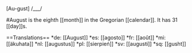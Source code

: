 [Au-gust] /___/

#August is the eighth [[month]] in the Gregorian [[calendar]]. It has 31 [[day]]s.

==Translations==
*de: [[August]]
*es: [[agosto]]
*fr: [[août]]
*mi: [[äkuhata]]
*nl: [[augustus]]
*pl: [[sierpień]]
*sv: [[augusti]]
*sq: [[gusht]]